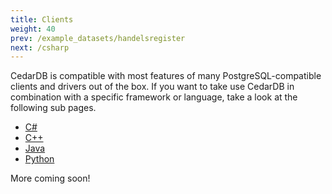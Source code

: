 ```yaml
---
title: Clients
weight: 40
prev: /example_datasets/handelsregister
next: /csharp
---
```


CedarDB is compatible with most features of many PostgreSQL-compatible clients and drivers out of the box.
If you want to take use CedarDB in combination with a specific framework or language, take a look at the following sub pages.


* [C#](./csharp)
* [C++](./cpp)
* [Java](./java)
* [Python](./python)

More coming soon!
